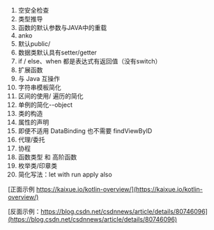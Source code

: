 1. 空安全检查
2. 类型推导
3. 函数的默认参数与JAVA中的重载
4. anko
5. 默认public/
6. 数据类默认具有setter/getter 
7. if / else、when 都是表达式有返回值（没有switch）
8. 扩展函数
9. 与 Java 互操作
10.  字符串模板简化
11. 区间的使用/ 遍历的简化
12. 单例的简化--object
13. 类的构造
14. 属性的声明
15. 即便不适用 DataBinding 也不需要 findViewByID
16. 代理/委托
17. 协程
18. 函数类型 和 高阶函数
19. 枚举类/印章类
20. 简化写法：let with run apply also


[正面示例 https://kaixue.io/kotlin-overview/](https://kaixue.io/kotlin-overview/)

[反面示例：https://blog.csdn.net/csdnnews/article/details/80746096](https://blog.csdn.net/csdnnews/article/details/80746096)